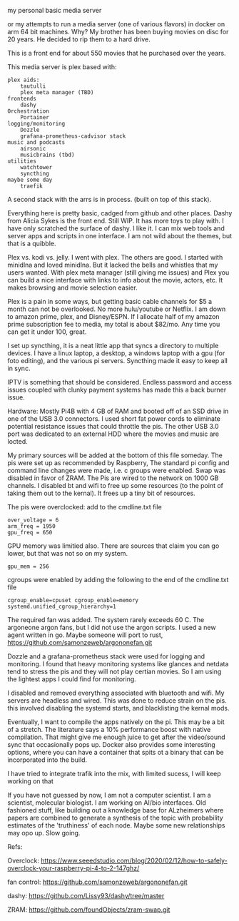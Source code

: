 my personal basic media server

or my attempts to run a media server (one of various flavors) in docker on arm 64 bit machines. Why? My brother has been buying movies on disc for 20 years. He decided to rip them to a hard drive.

This is a front end for about 550 movies that he purchased over the years.

This media server is plex based with:

    plex aids:
        tautulli
        plex meta manager (TBD)
    frontends
        dashy
    Orchestration
        Portainer
    logging/monitoring
        Dozzle
        grafana-prometheus-cadvisor stack
    music and podcasts
        airsonic
        musicbrains (tbd)
    utilities
        watchtower
        syncthing
    maybe some day
        traefik

A second stack with the arrs is in process. (built on top of this stack).

Everything here is pretty basic, cadged from github and other places. Dashy from Alicia Sykes is the front end. Still WIP. It has more toys to play with. I have only scratched the surface of dashy. I like it. I can mix web tools and server apps and scripts in one interface. I am not wild about the themes, but that is a quibble.

Plex vs. kodi vs. jelly. I went with plex. The others are good. I started with minidlna and loved minidlna. But it lacked the bells and whistles that my users wanted. With plex meta manager (still giving me issues) and Plex you can build a nice interface with links to info about the movie, actors, etc. It makes browsing and movie selection easier.

Plex is a pain in some ways, but getting basic cable channels for $5 a month can not be overlooked. No more hulu/youtube or Netflix. I am down to amazon prime, plex, and Disney/ESPN. If I allocate half of my amazon prime subscription fee to media, my total is about $82/mo. Any time you can get it under 100, great.

I set up syncthing, it is a neat little app that syncs a directory to multiple devices. I have a linux laptop, a desktop, a windows laptop with a gpu (for foto editing), and the various pi servers. Syncthing made it easy to keep all in sync.

IPTV is something that should be considered. Endless password and access issues coupled with clunky payment systems has made this a back burner issue. 

Hardware: Mostly Pi4B with 4 GB of RAM and booted off of an SSD drive in one of the USB 3.0 connectors. I used short fat power cords to eliminate potential resistance issues that could throttle the pis. The other USB 3.0 port was dedicated to an external HDD where the movies and music are locted.

My primary sources will be added at the bottom of this file someday. The pis were set up as recommended by Raspberry, The standard pi config and command line changes were made, i.e. c groups were enabled. Swap was disabled in favor of ZRAM. The Pis are wired to the network on 1000 GB channels. I disabled bt and wifi to free up some resources (to the point of taking them out to the kernal). It frees up a tiny bit of resources.

The pis were overclocked:
    add to the cmdline.txt file

    over_voltage = 6
    arm_freq = 1950
    gpu_freq = 650

GPU memory was limitied also. There are sources that claim you can go lower, but that was not so on my system.

    gpu_mem = 256

cgroups were enabled by adding the following to the end of the cmdline.txt file
     
    cgroup_enable=cpuset cgroup_enable=memory systemd.unified_cgroup_hierarchy=1

The required fan was added. The system rarely exceeds 60 C. The argoneone argon fans, but I did not use the argon scripts. I used a new agent written in go. Maybe someone will port to rust, https://github.com/samonzeweb/argononefan.git

Dozzle and a grafana-prometheus stack were used for logging and monitoring. I found that heavy monitoring systems like glances and netdata tend to stress the pis and they will not play certian movies. So I am using the lightest apps I could find for monitoring.

I disabled and removed everything associated with bluetooth and wifi. My servers are headless and wired. This was done to reduce strain on the pis. this involved disabling the systemd starts, and blacklisting the kernal mods.

Eventually, I want to compile the apps natively on the pi. This may be a bit of a stretch. The literature says a 10% performance boost with native compilation. That might give me enough juice to get after the video/sound sync that occasionally pops up. Docker also provides some interesting options, where you can have a container that spits ot a binary that can be incorporated into the build.

I have tried to integrate trafik into the mix, with limited sucess, I will keep working on that

If you have not guessed by now, I am not a computer scientist. I am a scientist, molecular biologist. I am working on AI/bio interfaces. Old fashioned stuff, like building out a knowledge base for ALzheimers where papers are combined to generate a synthesis of the topic with probability estimates of the 'truthiness' of each node. Maybe some new relationships may opo up. Slow going.

Refs:

Overclock: https://www.seeedstudio.com/blog/2020/02/12/how-to-safely-overclock-your-raspberry-pi-4-to-2-147ghz/

fan control: https://github.com/samonzeweb/argononefan.git

dashy: https://github.com/Lissy93/dashy/tree/master

ZRAM:  https://github.com/foundObjects/zram-swap.git

